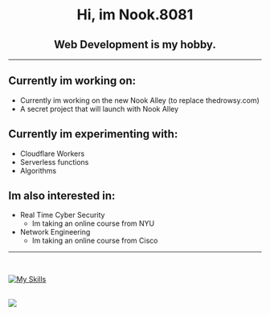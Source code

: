 <!--<img src="https://placehold.co/800x200"></img>
<hr>
<br>-->
<center>
        <h1 style="border-bottom:0px;">Hi, im Nook.8081</h1>
        <h2 style="border-bottom:0px;">Web Development is my hobby.</h2>
        <hr>
</center>

## Currently im working on:
* Currently im working on the new Nook Alley (to replace thedrowsy.com)
* A secret project that will launch with Nook Alley

## Currently im experimenting with:
* Cloudflare Workers
* Serverless functions
* Algorithms

## Im also interested in:
* Real Time Cyber Security
    * Im taking an online course from NYU
* Network Engineering
    * Im taking an online course from Cisco

<hr><br>

[![My Skills](https://skillicons.dev/icons?i=js,html,css,sass,aws,bash,cloudflare,debian,bots,docker,dotnet,electron,express,figma,git,github,heroku,nginx,nodejs,npm,windows&theme=light)](https://skillicons.dev)

<br>
<a href="https://github.com/ryo-ma/github-profile-trophy"><img src="https://github-profile-trophy.vercel.app/?username=bcat1023"></img></a>
